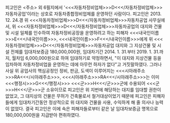 피고인은 <주소> 외 6필지에서 '<<<자동차정비업체>>>D<<</자동차정비업체>>>자동차공업'이라는 상호로 자동차종합정비업체를 운영하던 사람이다.
피고인은 2013. 12. 24.경 위 <<<자동차정비업체>>>D<<</자동차정비업체>>>자동차공업 사무실에서, 위 <<<자동차정비업체>>>D<<</자동차정비업체>>>자동차공업의 대지와 건물 및 시설 일체를 인수하여 자동차정비공장을 운영하려고 하는 피해자 <<<내국인이름>>>E<<</내국인이름>>>, <<<내국인이름>>>F<<</내국인이름>>>에게 위 <<<자동차정비업체>>>D<<</자동차정비업체>>>자동차공업 대지와 그 지상건물 및 시설 전체를 임대차보증금 180,000,000원, 임대차기간 2014. 1. 31.부터 2019. 1. 31.까지, 월차임 6,000,000원으로 하여 임대하기로 약정하면서, "이 대지와 지상건물 등을 임차하여 자동차정비업을 운영하는 데에 아무런 하자가 없다"고 거짓말하였다.
그러나 사실 위 공업사의 핵심공정인 정비, 판금, 도색이 이루어지는 <<<시아래주소>>>RA<<</시아래주소>>>, <<<시아래주소>>>RA<<</시아래주소>>>는 이미 <<<행정시>>>G<<</행정시>>> <<<군>>>H<<</군>>>군에 수용되어 <<<군>>>H<<</군>>>군 소유이므로 피고인은 위 지번에 해당하는 대지를 임대할 권한이 없었고, 그 대지상의 건물은 무허가 건축물로서 철거대상이었기 때문에 피고인은 피해자들에게 임대차기간동안 정상적으로 위 대지와 건물을 사용, 수익하게 해 줄 의사나 능력이 없었다.
결국 피고인은 이에 속은 피해자들로부터 같은 날 임대차보증금 명목으로 180,000,000원을 지급받아 편취하였다.